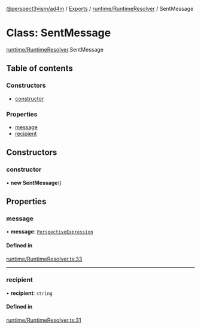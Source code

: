 [@perspect3vism/ad4m](../README.md) / [Exports](../modules.md) / [runtime/RuntimeResolver](../modules/runtime_RuntimeResolver.md) / SentMessage

# Class: SentMessage

[runtime/RuntimeResolver](../modules/runtime_RuntimeResolver.md).SentMessage

## Table of contents

### Constructors

- [constructor](runtime_RuntimeResolver.SentMessage.md#constructor)

### Properties

- [message](runtime_RuntimeResolver.SentMessage.md#message)
- [recipient](runtime_RuntimeResolver.SentMessage.md#recipient)

## Constructors

### constructor

• **new SentMessage**()

## Properties

### message

• **message**: [`PerspectiveExpression`](perspectives_Perspective.PerspectiveExpression.md)

#### Defined in

[runtime/RuntimeResolver.ts:33](https://github.com/perspect3vism/ad4m/blob/cbcbd30/src/runtime/RuntimeResolver.ts#L33)

___

### recipient

• **recipient**: `string`

#### Defined in

[runtime/RuntimeResolver.ts:31](https://github.com/perspect3vism/ad4m/blob/cbcbd30/src/runtime/RuntimeResolver.ts#L31)
